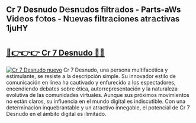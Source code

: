 ## Cr 7 Desnudo D𝚎sn𝚞dos filtr𝚊dos - Parts-aWs Vid𝚎os f𝚘tos - N𝚞evas filtr𝚊ciones atr𝚊ctivas 1juHY

# <h2><a href="http://mbafo71.tromn.icu/?c=Cr+7+Desnudo">🔗👉👉👉 Cr 7 Desnudo 🔗🔗</a></h2>

[![Cr 7 Desnudo nuevo](https://i.imgur.com/pEAQMta.gif)](http://mbafo71.tromn.icu/?c=Cr+7+Desnudo)
Cr 7 Desnudo, una persona multifacética y estimulante, se resiste a la descripción simple. Su innovador estilo de comunicación en línea ha cautivado y enfurecido a los espectadores, encendiendo debates sobre ética, autorrepresentación y la naturaleza evolutiva de las comunidades virtuales. Aunque sus próximos movimientos no están claros, su influencia en el mundo digital es indiscutible. Con una determinación inquebrantable y un atractivo innegable, el potencial de Cr 7 Desnudo en el ámbito digital es ilimitado.
